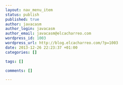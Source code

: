 ```yaml
--- 
layout: nav_menu_item
status: publish
published: true
author: javacasm
author_login: javacasm
author_email: javacasm@elcacharreo.com
wordpress_id: 1003
wordpress_url: http://blog.elcacharreo.com/?p=1003
date: 2013-12-26 22:23:37 +01:00
categories: []

tags: []

comments: []

---
```

 
